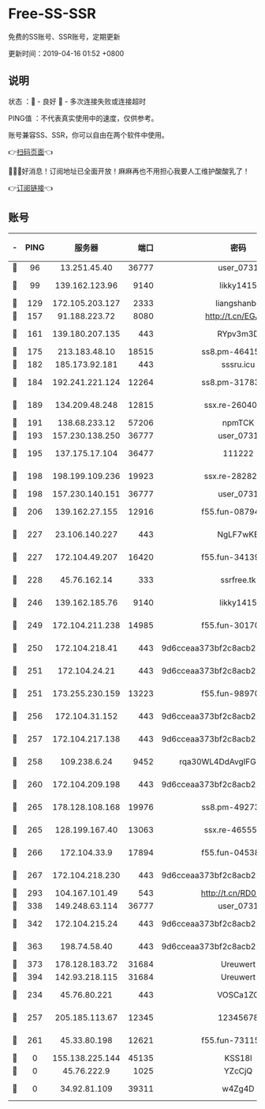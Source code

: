 # Free-SS-SSR

免费的SS账号、SSR账号，定期更新

更新时间：2019-04-16 01:52 +0800

## 说明

状态     ：🙂 - 良好 🙁 - 多次连接失败或连接超时

PING值   ：不代表真实使用中的速度，仅供参考。

账号兼容SS、SSR，你可以自由在两个软件中使用。

👉[扫码页面](https://liesauer.github.io/Free-SS-SSR/)👈

🎉🎉🎉好消息！订阅地址已全面开放！麻麻再也不用担心我要人工维护酸酸乳了！

👉[订阅链接](https://www.liesauer.net/yogurt/subscribe?ACCESS_TOKEN=DAYxR3mMaZAsaqUb)👈

## 账号

|-|PING|服务器|端口|密码|加密方式|区域|
|:----:|:----:|:-----:|-----:|:----:|:----:|:----:|
|🙂|96|13.251.45.40|36777|user_0731|chacha20|SG|
|🙂|99|139.162.123.96|9140|likky1415|aes-256-cfb|JP|
|🙂|129|172.105.203.127|2333|liangshanbo|chacha20|JP|
|🙂|157|91.188.223.72|8080|http://t.cn/EGJIyrl|rc4-md5|RU|
|🙂|161|139.180.207.135|443|RYpv3m3D|aes-256-cfb|JP|
|🙂|175|213.183.48.10|18515|ss8.pm-46415909|rc4-md5|RU|
|🙂|182|185.173.92.181|443|sssru.icu|rc4-md5|RU|
|🙂|184|192.241.221.124|12264|ss8.pm-31783511|aes-256-cfb|US|
|🙂|189|134.209.48.248|12815|ssx.re-26040435|aes-256-cfb|US|
|🙂|191|138.68.233.12|57206|npmTCK|rc4-md5|US|
|🙂|193|157.230.138.250|36777|user_0731|chacha20|US|
|🙂|195|137.175.17.104|36477|111222|aes-256-cfb|US|
|🙂|198|198.199.109.236|19923|ssx.re-28282607|aes-256-cfb|US|
|🙂|198|157.230.140.151|36777|user_0731|chacha20|US|
|🙂|206|139.162.27.155|12916|f55.fun-08794252|aes-256-cfb|SG|
|🙂|227|23.106.140.227|443|NgLF7wKB|aes-256-cfb|US|
|🙂|227|172.104.49.207|16420|f55.fun-34139153|aes-256-cfb|SG|
|🙂|228|45.76.162.14|333|ssrfree.tk|aes-256-cfb|SG|
|🙂|246|139.162.185.76|9140|likky1415|aes-256-cfb|DE|
|🙂|249|172.104.211.238|14985|f55.fun-30170078|aes-256-cfb|US|
|🙂|250|172.104.218.41|443|9d6cceaa373bf2c8acb22e60b6a58be6|aes-256-cfb|US|
|🙂|251|172.104.24.21|443|9d6cceaa373bf2c8acb22e60b6a58be6|aes-256-cfb|US|
|🙂|251|173.255.230.159|13223|f55.fun-98970038|aes-256-cfb|US|
|🙂|256|172.104.31.152|443|9d6cceaa373bf2c8acb22e60b6a58be6|aes-256-cfb|US|
|🙂|257|172.104.217.138|443|9d6cceaa373bf2c8acb22e60b6a58be6|aes-256-cfb|US|
|🙂|258|109.238.6.24|9452|rqa30WL4DdAvgIFG6Fs3znzTa|aes-256-cfb|FR|
|🙂|260|172.104.209.198|443|9d6cceaa373bf2c8acb22e60b6a58be6|aes-256-cfb|US|
|🙂|265|178.128.108.168|19976|ss8.pm-49273481|aes-256-cfb|SG|
|🙂|265|128.199.167.40|13063|ssx.re-46555321|aes-256-cfb|SG|
|🙂|266|172.104.33.9|17894|f55.fun-04538328|aes-256-cfb|SG|
|🙂|267|172.104.218.230|443|9d6cceaa373bf2c8acb22e60b6a58be6|aes-256-cfb|US|
|🙂|293|104.167.101.49|543|http://t.cn/RD0D7sx|rc4-md5|CA|
|🙂|338|149.248.63.114|36777|user_0731|chacha20|CA|
|🙂|342|172.104.215.24|443|9d6cceaa373bf2c8acb22e60b6a58be6|aes-256-cfb|US|
|🙂|363|198.74.58.40|443|9d6cceaa373bf2c8acb22e60b6a58be6|aes-256-cfb|US|
|🙂|373|178.128.183.72|31684|Ureuwert|chacha20|US|
|🙂|394|142.93.218.115|31684|Ureuwert|chacha20|IN|
|🙂|234|45.76.80.221|443|VOSCa1ZG|aes-256-cfb|DE|
|🙂|257|205.185.113.67|12345|12345678|aes-256-cfb|US|
|🙂|261|45.33.80.198|12621|f55.fun-73115656|aes-256-cfb|US|
|🙁|0|155.138.225.144|45135|KSS18l|rc4-md5|US|
|🙁|0|45.76.222.9|1025|YZcCjQ|rc4-md5|JP|
|🙁|0|34.92.81.109|39311|w4Zg4D|chacha20-ietf|US|
